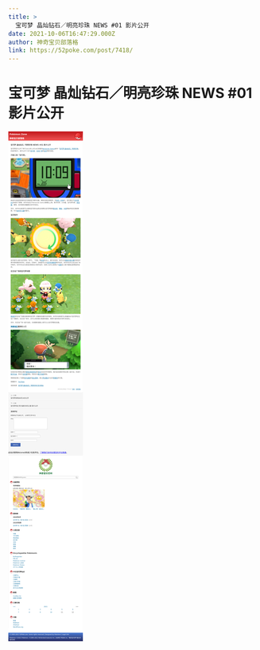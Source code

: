 ```yaml
---
title: >
  宝可梦 晶灿钻石／明亮珍珠 NEWS #01 影片公开
date: 2021-10-06T16:47:29.000Z
author: 神奇宝贝部落格
link: https://52poke.com/post/7418/
---
```

# 宝可梦 晶灿钻石／明亮珍珠 NEWS #01 影片公开

[![宝可梦 晶灿钻石／明亮珍珠 NEWS #01 影片公开](./screenshot.png)](https://52poke.com/post/7418/)
